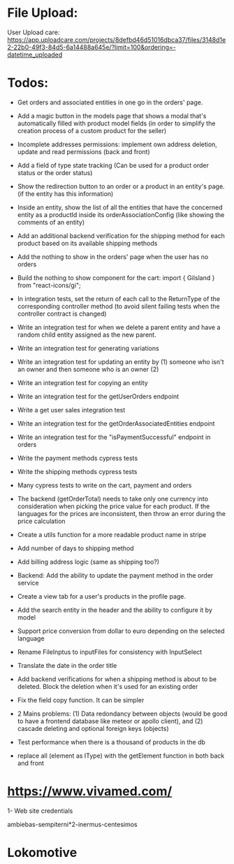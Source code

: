 # File Upload:

User Upload care:
https://app.uploadcare.com/projects/8defbd46d51016dbca37/files/3148d1e2-22b0-49f3-84d5-6a14488a645e/?limit=100&ordering=-datetime_uploaded

# Todos:

- Get orders and associated entities in one go in the orders' page.
- Add a magic button in the models page that shows a modal that's automatically filled with product model fields (in order to simplify the creation process of a custom product for the seller)
- Incomplete addresses permissions: implement own address deletion, update and read permissions (back and front)
- Add a field of type state tracking (Can be used for a product order status or the order status)

- Show the redirection button to an order or a product in an entity's page. (if the entity has this information)
- Inside an entity, show the list of all the entities that have the concerned entity as a productId inside its orderAssociationConfig (like showing the comments of an entity)

- Add an additional backend verification for the shipping method for each product based on its available shipping methods
- Add the nothing to show in the orders' page when the user has no orders
- Build the nothing to show component for the cart: import { GiIsland } from "react-icons/gi";

- In integration tests, set the return of each call to the ReturnType of the corresponding controller method (to avoid silent failing tests when the controller contract is changed)
- Write an integration test for when we delete a parent entity and have a random child entity assigned as the new parent.
- Write an integration test for generating variations
- Write an integration test for updating an entity by (1) someone who isn't an owner and then someone who is an owner (2)
- Write an integration test for copying an entity
- Write an integration test for the getUserOrders endpoint
- Write a get user sales integration test
- Write an integration test for the getOrderAssociatedEntities endpoint
- Write an integration test for the "isPaymentSuccessful" endpoint in orders

- Write the payment methods cypress tests
- Write the shipping methods cypress tests
- Many cypress tests to write on the cart, payment and orders

- The backend (getOrderTotal) needs to take only one currency into consideration when picking the price value for each product. If the languages for the prices are inconsistent, then throw an error during the price calculation
- Create a utils function for a more readable product name in stripe
- Add number of days to shipping method
- Add billing address logic (same as shipping too?)
- Backend: Add the ability to update the payment method in the order service
- Create a view tab for a user's products in the profile page.
- Add the search entity in the header and the ability to configure it by model
- Support price conversion from dollar to euro depending on the selected language
- Rename FileInptus to inputFiles for consistency with InputSelect
- Translate the date in the order title
- Add backend verifications for when a shipping method is about to be deleted. Block the deletion when it's used for an existing order
- Fix the field copy function. It can be simpler

- 2 Mains problems: (1) Data redondancy between objects (would be good to have a frontend database like meteor or apollo client), and (2) cascade deleting and optional foreign keys (objects)
- Test performance when there is a thousand of products in the db
- replace all (element as IType) with the getElement function in both back and front

# https://www.vivamed.com/

1- Web site credentials

ambiebas-sempiterni\*2-inermus-centesimos

# Lokomotive
